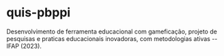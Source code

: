 # quis-pbppi
Desenvolvimento de ferramenta educacional com gameficação, projeto de pesquisas e praticas educacionais inovadoras, com metodologias ativas -- IFAP (2023).
